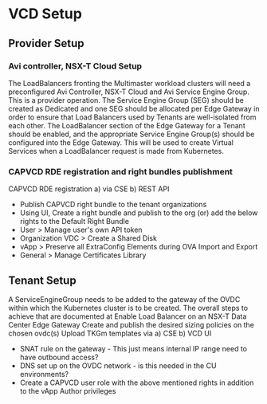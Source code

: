 # VCD Setup

## Provider Setup

### Avi controller, NSX-T Cloud Setup
The LoadBalancers fronting the Multimaster workload clusters will need a preconfigured Avi Controller, NSX-T Cloud and Avi Service Engine Group. This is a provider operation.
The Service Engine Group (SEG) should be created as Dedicated and one SEG should be allocated per Edge Gateway in order to ensure that Load Balancers used by Tenants are well-isolated from each other.
The LoadBalancer section of the Edge Gateway for a Tenant should be enabled, and the appropriate Service Engine Group(s) should be configured into the Edge Gateway. This will be used to create Virtual Services when a LoadBalancer request is made from Kubernetes.

### CAPVCD RDE registration and right bundles publishment
CAPVCD RDE registration a) via CSE b) REST API
* Publish CAPVCD right bundle to the tenant organizations
* Using UI, Create a right bundle and publish to the org (or) add the below rights to the Default Right Bundle
* User > Manage user's own API token
* Organization VDC > Create a Shared Disk
* vApp > Preserve all ExtraConfig Elements during OVA Import and Export
* General > Manage Certificates Library

## Tenant Setup
A ServiceEngineGroup needs to be added to the gateway of the OVDC within which the Kubernetes cluster is to be created. The overall steps to achieve that are documented at Enable Load Balancer on an NSX-T Data Center Edge Gateway
Create and publish the desired sizing policies on the chosen ovdc(s)
Upload TKGm templates via a) CSE b) VCD UI

* SNAT rule on the gateway - This just means internal IP range need to have outbound access?
* DNS set up on the OVDC network - is this needed in the CU environments?
* Create a CAPVCD user role with the above mentioned rights in addition to the vApp Author privileges


